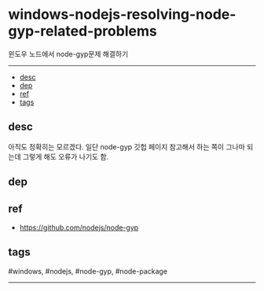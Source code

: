 # windows-nodejs-resolving-node-gyp-related-problems

윈도우 노드에서 node-gyp문제 해결하기

--------------------------

- [desc](#desc)
- [dep](#dep)
- [ref](#ref)
- [tags](#tags)

## desc

아직도 정확히는 모르겠다. 일단 node-gyp 깃헙 페이지 참고해서 하는 쪽이 그나마 되는데 그렇게 해도 오류가 나기도 함.



## dep

## ref
- https://github.com/nodejs/node-gyp

## tags
  #windows, #nodejs, #node-gyp, #node-package



--------------------------


 